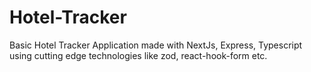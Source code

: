 # Hotel-Tracker
Basic Hotel Tracker Application made with NextJs, Express, Typescript using cutting edge technologies like zod, react-hook-form etc.
